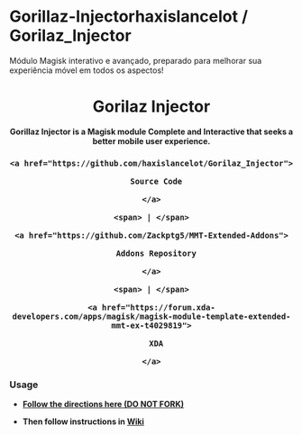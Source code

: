 # Gorillaz-Injectorhaxislancelot / Gorilaz_Injector
Módulo Magisk interativo e avançado, preparado para melhorar sua experiência móvel em todos os aspectos!
<h1 align="center">Gorilaz Injector</h1>

<div align="center">

  <strong>Gorillaz Injector is a Magisk module Complete and Interactive that seeks a better mobile user experience.

</div>

<div align="center">

  <h3>

    <a href="https://github.com/haxislancelot/Gorilaz_Injector">

      Source Code

    </a>

    <span> | </span>

    <a href="https://github.com/Zackptg5/MMT-Extended-Addons">

      Addons Repository

    </a>

    <span> | </span>

    <a href="https://forum.xda-developers.com/apps/magisk/magisk-module-template-extended-mmt-ex-t4029819">

      XDA

    </a>

  </h3>

</div>

### Usage

- [Follow the directions here (DO NOT FORK)](https://help.github.com/en/github/creating-cloning-and-archiving-repositories/creating-a-repository-from-a-template)

- Then follow instructions in [Wiki](https://github.com/Zackptg5/MMT-Extended/wiki)
